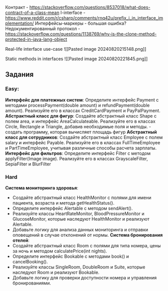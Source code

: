 Контракт - https://stackoverflow.com/questions/8537018/what-does-contract-of-a-class-mean
I-interface - https://www.reddit.com/r/csharp/comments/rnq42u/prefix_i_in_interface_implementation/
Интерфейсы-маркеры - большая ошибка? Недокументированный протокол - https://stackoverflow.com/questions/1138769/why-is-the-clone-method-protected-in-java-lang-object

Real-life interface use-case
![[Pasted image 20240820215148.png]]

Static methods in interfaces
![[Pasted image 20240820221845.png]]



























## Задания

### Easy:

**Интерфейс для платежных систем**: Определите интерфейс Payment с методами processPayment(double amount) и refundPayment(double amount). Реализуйте его в классах CreditCardPayment и PayPalPayment.
**Абстрактный класс для фигур**: Создайте абстрактный класс Shape с полем area, и интерфейс AreaCalculateable. Реализуйте его в классах Circle, Rectangle и Triangle, добавив необходимые поля и методы. - создать программу, которая вычисляет площадь фигур
**Абстрактный класс для сотрудников**: Создайте абстрактный класс Employee с полем salary и интерфейс Payable. Реализуйте его в классах FullTimeEmployee и PartTimeEmployee, учитывая различные способы расчета зарплаты.
**Интерфейс для фильтров**: Определите интерфейс Filter с методом applyFilter(Image image). Реализуйте его в классах GrayscaleFilter, SepiaFilter и BlurFilter

### Hard

**Система мониторинга здоровья**:
   - Создайте абстрактный класс HealthMonitor с полями для имени пациента, возраста и метода getHealthStatus().
   - Определите интерфейс Alertable с методом sendAlert().
   - Реализуйте классы HeartRateMonitor, BloodPressureMonitor и GlucoseMonitor, которые наследуют HealthMonitor и реализуют Alertable. 
   - Добавьте логику для анализа данных мониторинга и отправки оповещений в случае отклонений от нормы.
**Система бронирования отелей**:
- Создайте абстрактный класс Room с полями для типа номера, цены за ночь и методом calculatePrice(int nights).
- Определите интерфейс Bookable с методами book() и cancelBooking().
- Реализуйте классы SingleRoom, DoubleRoom и Suite, которые наследуют Room и реализуют Bookable.
- Добавьте логику для проверки доступности номера и управления бронированиями.